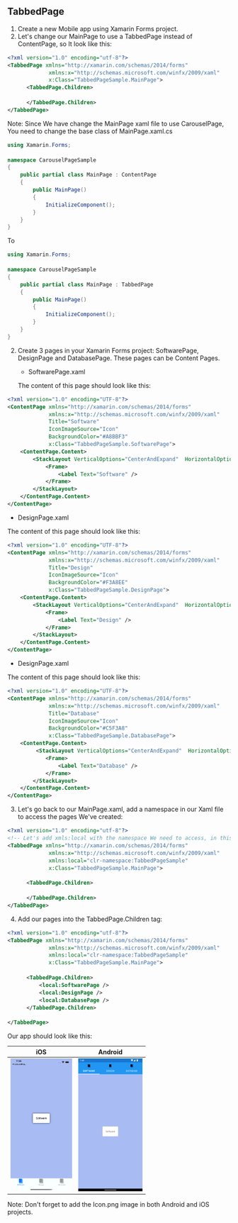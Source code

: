 ## TabbedPage
1. Create a new Mobile app using Xamarin Forms project.
2. Let's change our MainPage to use a TabbedPage instead of ContentPage, so It look like this:
``` xml
<?xml version="1.0" encoding="utf-8"?>
<TabbedPage xmlns="http://xamarin.com/schemas/2014/forms" 
             xmlns:x="http://schemas.microsoft.com/winfx/2009/xaml" 
             x:Class="TabbedPageSample.MainPage">
      <TabbedPage.Children>
          
      </TabbedPage.Children>
</TabbedPage> 
```

Note: Since We have change the MainPage xaml file to use CarouselPage, You need to change the base class of MainPage.xaml.cs

``` csharp
using Xamarin.Forms;

namespace CarouselPageSample
{
    public partial class MainPage : ContentPage
    {
        public MainPage()
        {
            InitializeComponent();
        }
    }
}
```
To
``` csharp
using Xamarin.Forms;

namespace CarouselPageSample
{
    public partial class MainPage : TabbedPage
    {
        public MainPage()
        {
            InitializeComponent();
        }
    }
}
```

2. Create 3 pages in your Xamarin Forms project: SoftwarePage, DesignPage and DatabasePage. These pages can be Content Pages.

   - SoftwarePage.xaml

   The content of this page should look like this:

``` xml
<?xml version="1.0" encoding="UTF-8"?>
<ContentPage xmlns="http://xamarin.com/schemas/2014/forms" 
             xmlns:x="http://schemas.microsoft.com/winfx/2009/xaml" 
             Title="Software"
             IconImageSource="Icon"
             BackgroundColor="#A8BBF3"
             x:Class="TabbedPageSample.SoftwarePage">
    <ContentPage.Content>
        <StackLayout VerticalOptions="CenterAndExpand"  HorizontalOptions="Center">
            <Frame>
                <Label Text="Software" />
            </Frame>
        </StackLayout>
    </ContentPage.Content>
</ContentPage>
```

   - DesignPage.xaml
   
   The content of this page should look like this:

``` xml
<?xml version="1.0" encoding="UTF-8"?>
<ContentPage xmlns="http://xamarin.com/schemas/2014/forms" 
             xmlns:x="http://schemas.microsoft.com/winfx/2009/xaml" 
             Title="Design"
             IconImageSource="Icon"
             BackgroundColor="#F3A8EE"
             x:Class="TabbedPageSample.DesignPage">
    <ContentPage.Content>
        <StackLayout VerticalOptions="CenterAndExpand"  HorizontalOptions="Center">
            <Frame>
                <Label Text="Design" />
            </Frame>
        </StackLayout>
    </ContentPage.Content>
</ContentPage>
```

   - DesignPage.xaml

   The content of this page should look like this:

``` xml
<?xml version="1.0" encoding="UTF-8"?>
<ContentPage xmlns="http://xamarin.com/schemas/2014/forms" 
             xmlns:x="http://schemas.microsoft.com/winfx/2009/xaml" 
             Title="Database"
             IconImageSource="Icon"
             BackgroundColor="#C5F3A8"
             x:Class="TabbedPageSample.DatabasePage">
    <ContentPage.Content>
         <StackLayout VerticalOptions="CenterAndExpand"  HorizontalOptions="Center">
            <Frame>
                <Label Text="Database" />
            </Frame>
        </StackLayout>
    </ContentPage.Content>
</ContentPage>
```

3. Let's go back to our MainPage.xaml, add a namespace in our Xaml file to access the pages We've created:

``` xml
<?xml version="1.0" encoding="utf-8"?>
<!-- Let's add xmls:local with the namespace We need to access, in this sample: TabbedPageSample -->
<TabbedPage xmlns="http://xamarin.com/schemas/2014/forms" 
             xmlns:x="http://schemas.microsoft.com/winfx/2009/xaml" 
             xmlns:local="clr-namespace:TabbedPageSample" 
             x:Class="TabbedPageSample.MainPage">

      <TabbedPage.Children>
          
      </TabbedPage.Children>
</TabbedPage> 
```

4. Add our pages into the TabbedPage.Children tag:

``` xml
<?xml version="1.0" encoding="utf-8"?>
<TabbedPage xmlns="http://xamarin.com/schemas/2014/forms" 
             xmlns:x="http://schemas.microsoft.com/winfx/2009/xaml" 
             xmlns:local="clr-namespace:TabbedPageSample" 
             x:Class="TabbedPageSample.MainPage">

      <TabbedPage.Children>
          <local:SoftwarePage />
          <local:DesignPage />
          <local:DatabasePage />
      </TabbedPage.Children>

</TabbedPage> 
```

Our app should look like this:

| iOS | Android |
| --- | --- |
| <img src="../Screenshots/screen05.png" height="300" /> | <img src="../Screenshots/screen06.png" height="300" /> |

Note: Don't forget to add the Icon.png image in both Android and iOS projects.